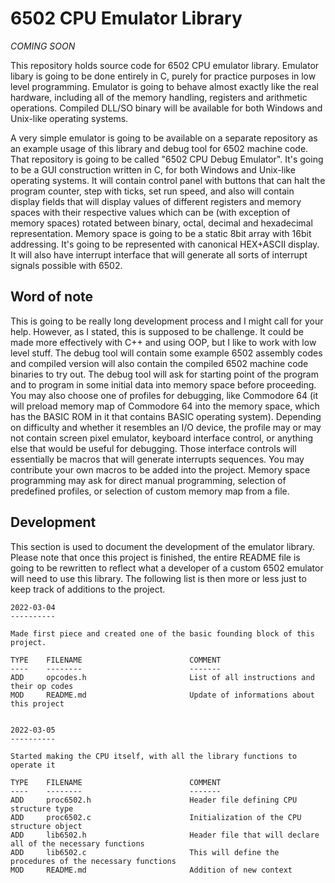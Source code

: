 # 6502 CPU Emulator Library
_COMING SOON_

This repository holds source code for 6502 CPU emulator library. Emulator libary is going to be done
entirely in C, purely for practice purposes in low level programming. Emulator is going to behave
almost exactly like the real hardware, including all of the memory handling, registers and arithmetic
operations. Compiled DLL/SO binary will be available for both Windows and Unix-like operating systems.

A very simple emulator is going to be available on a separate repository as an example usage of this
library and debug tool for 6502 machine code. That repository is going to be called "6502 CPU Debug
Emulator". It's going to be a GUI construction written in C, for both Windows and Unix-like operating
systems. It will contain control panel with buttons that can halt the program counter, step with ticks,
set run speed, and also will contain display fields that will display values of different registers
and memory spaces with their respective values which can be (with exception of memory spaces) rotated
between binary, octal, decimal and hexadecimal representation. Memory space is going to be a static
8bit array with 16bit addressing. It's going to be represented with canonical HEX+ASCII display.
It will also have interrupt interface that will generate all sorts of interrupt signals possible with
6502.

## Word of note
This is going to be really long development process and I might call for your help. However, as I stated,
this is supposed to be challenge. It could be made more effectively with C++ and using OOP, but I like
to work with low level stuff. The debug tool will contain some example 6502 assembly codes and compiled
version will also contain the compiled 6502 machine code binaries to try out. The debug tool will ask
for starting point of the program and to program in some initial data into memory space before proceeding.
You may also choose one of profiles for debugging, like Commodore 64 (it will preload memory map of
Commodore 64 into the memory space, which has the BASIC ROM in it that contains BASIC operating system).
Depending on difficulty and whether it resembles an I/O device, the profile may or may not contain screen
pixel emulator, keyboard interface control, or anything else that would be useful for debugging. Those
interface controls will essentially be macros that will generate interrupts sequences. You may contribute
your own macros to be added into the project. Memory space programming may ask for direct manual programming,
selection of predefined profiles, or selection of custom memory map from a file.

## Development
This section is used to document the development of the emulator library. Please note that once this
project is finished, the entire README file is going to be rewritten to reflect what a developer of
a custom 6502 emulator will need to use this library. The following list is then more or less just
to keep track of additions to the project.

```
2022-03-04
----------

Made first piece and created one of the basic founding block of this project.

TYPE    FILENAME                        COMMENT
----    --------                        -------
ADD     opcodes.h                       List of all instructions and their op codes
MOD     README.md                       Update of informations about this project


2022-03-05
----------

Started making the CPU itself, with all the library functions to operate it

TYPE    FILENAME                        COMMENT
----    --------                        -------
ADD     proc6502.h                      Header file defining CPU structure type
ADD     proc6502.c                      Initialization of the CPU structure object
ADD     lib6502.h                       Header file that will declare all of the necessary functions
ADD     lib6502.c                       This will define the procedures of the necessary functions
MOD     README.md                       Addition of new context
```
